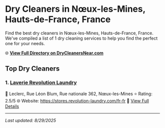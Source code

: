 # Dry Cleaners in Nœux-les-Mines, Hauts-de-France, France

Find the best dry cleaners in Nœux-les-Mines, Hauts-de-France, France. We've compiled a list of 1 dry cleaning services to help you find the perfect one for your needs.

🌐 **[View Full Directory on DryCleanersNear.com](https://drycleanersnear.com/city/France/Hauts-de-France/N%C5%93ux-les-Mines)**

## Top Dry Cleaners

### 1. [Laverie Revolution Laundry](https://drycleanersnear.com/dryCleaner/68ae679cc95ff2c6096b15db/laverie-revolution-laundry)
📍 Leclerc, Rue Léon Blum, Rue nationale 362, Nœux-les-Mines
⭐ Rating: 2.5/5
🌐 Website: https://stores.revolution-laundry.com/fr-fr
🔗 [View Full Details](https://drycleanersnear.com/dryCleaner/68ae679cc95ff2c6096b15db/laverie-revolution-laundry)


---

*Last updated: 8/29/2025*
